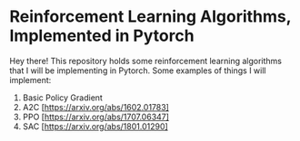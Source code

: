 # Reinforcement Learning Algorithms, Implemented in Pytorch

Hey there! This repository holds some reinforcement learning algorithms that I will be implementing in Pytorch. Some examples of things I will implement:

1. Basic Policy Gradient
2. A2C [https://arxiv.org/abs/1602.01783]
3. PPO [https://arxiv.org/abs/1707.06347]
4. SAC [https://arxiv.org/abs/1801.01290]
